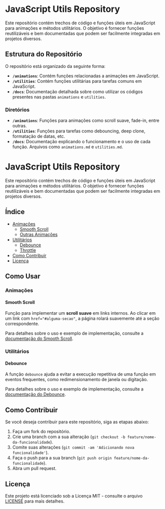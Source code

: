 # JavaScript Utils Repository

Este repositório contém trechos de código e funções úteis em JavaScript para animações e métodos utilitários. O objetivo é fornecer funções reutilizáveis e bem documentadas que podem ser facilmente integradas em projetos diversos.

## Estrutura do Repositório

O repositório está organizado da seguinte forma:

- **`/animations`**: Contém funções relacionadas a animações em JavaScript.
- **`/utilities`**: Contém funções utilitárias para tarefas comuns em JavaScript.
- **`/docs`**: Documentação detalhada sobre como utilizar os códigos presentes nas pastas `animations` e `utilities`.

### Diretórios

- **`/animations`**: Funções para animações como scroll suave, fade-in, entre outras.
- **`/utilities`**: Funções para tarefas como debouncing, deep clone, formatação de datas, etc.
- **`/docs`**: Documentação explicando o funcionamento e o uso de cada função. Arquivos como `animations.md` e `utilities.md`.

# JavaScript Utils Repository

Este repositório contém trechos de código e funções úteis em JavaScript para animações e métodos utilitários. O objetivo é fornecer funções reutilizáveis e bem documentadas que podem ser facilmente integradas em projetos diversos.

## Índice

- [Animações](#animações)
  - [Smooth Scroll](docs/animations/smooth-scroll.md)
  - [Outras Animações](docs/animations/outras-animações.md)
- [Utilitários](#utilitários)
  - [Debounce](docs/utilities/debounce.md)
  - [Throttle](docs/utilities/throttle.md)
- [Como Contribuir](#como-contribuir)
- [Licença](#licença)

## Como Usar

### Animações

#### Smooth Scroll
Função para implementar um **scroll suave** em links internos. Ao clicar em um link com `href="#alguma-secao"`, a página rolará suavemente até a seção correspondente.

Para detalhes sobre o uso e exemplo de implementação, consulte a [documentação do Smooth Scroll](docs/animations/smooth-scroll.md).

### Utilitários

#### Debounce
A função `debounce` ajuda a evitar a execução repetitiva de uma função em eventos frequentes, como redimensionamento de janela ou digitação.

Para detalhes sobre o uso e exemplo de implementação, consulte a [documentação do Debounce](docs/utilities/debounce.md).

## Como Contribuir

Se você deseja contribuir para este repositório, siga as etapas abaixo:

1. Faça um fork do repositório.
2. Crie uma branch com a sua alteração (`git checkout -b feature/nome-da-funcionalidade`).
3. Comite suas alterações (`git commit -am 'Adicionando nova funcionalidade'`).
4. Faça o push para a sua branch (`git push origin feature/nome-da-funcionalidade`).
5. Abra um pull request.

## Licença

Este projeto está licenciado sob a Licença MIT - consulte o arquivo [LICENSE](LICENSE) para mais detalhes.
